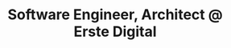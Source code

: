 ---
i: nik_sumeiko

name: Nik Sumeiko
title: Software Engineer, Architect @ Erste Digital
about: I demystify TDD for React engineers via trainings, workshops and mentorship. Together we gain confidence in shipping React apps with zero bugs policy.
location: Vienna, Austria
specialities:
    - React
    - TDD
    - Clean Code
    - Refactoring
    - Typescript
    - Pair Programming
tech-stack: React

linkedin: https://www.linkedin.com/in/niksumeiko
twitter: 
github: https://github.com/niksumeiko/
xing: 
website: https://www.withnik.com/tdd
youtube: 
podcast: 
medium: 
blog: 
---